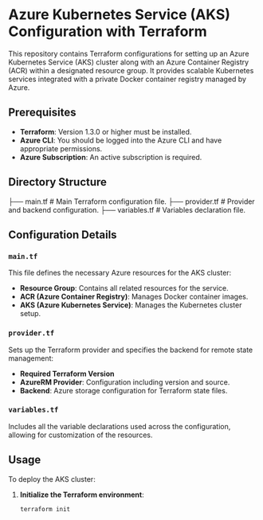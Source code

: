# Azure Kubernetes Service (AKS) Configuration with Terraform

This repository contains Terraform configurations for setting up an Azure Kubernetes Service (AKS) cluster along with an Azure Container Registry (ACR) within a designated resource group. It provides scalable Kubernetes services integrated with a private Docker container registry managed by Azure.

## Prerequisites

- **Terraform**: Version 1.3.0 or higher must be installed.
- **Azure CLI**: You should be logged into the Azure CLI and have appropriate permissions.
- **Azure Subscription**: An active subscription is required.

## Directory Structure

├── main.tf # Main Terraform configuration file.
├── provider.tf # Provider and backend configuration.
├── variables.tf # Variables declaration file.


## Configuration Details

### `main.tf`

This file defines the necessary Azure resources for the AKS cluster:

- **Resource Group**: Contains all related resources for the service.
- **ACR (Azure Container Registry)**: Manages Docker container images.
- **AKS (Azure Kubernetes Service)**: Manages the Kubernetes cluster setup.

### `provider.tf`

Sets up the Terraform provider and specifies the backend for remote state management:

- **Required Terraform Version**
- **AzureRM Provider**: Configuration including version and source.
- **Backend**: Azure storage configuration for Terraform state files.

### `variables.tf`

Includes all the variable declarations used across the configuration, allowing for customization of the resources.

## Usage

To deploy the AKS cluster:

1. **Initialize the Terraform environment**:
   ```bash
   terraform init

